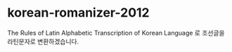 # korean-romanizer-2012
The Rules of Latin Alphabetic Transcription of Korean Language 로 조선글을 라틴문자로 변환하겠습니다. 

